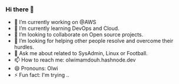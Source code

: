 ### Hi there 👋




- 🔭 I’m currently working on @AWS
- 🌱 I’m currently learning DevOps and Cloud.
- 👯 I’m looking to collaborate on Open source projects.
- 🤔 I’m looking for helping other people resolve and overcome their hurdles.
- 💬 Ask me about related to SysAdmin, Linux or Football.
- 📫 How to reach me: olwimamdouh.hashnode.dev
- 😄 Pronouns: Olwi
- ⚡ Fun fact: I'm trying ..

